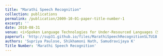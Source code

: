 ```yaml
---
title: "Marathi Speech Recognition"
collection: publications
permalink: /publication/2009-10-01-paper-title-number-1
excerpt: ''
date: 2018-08-31
venue: <i>Spoken Language Technologies for Under-Resourced Languages (SLTU 2018)</i>
paperurl: 'http://sup31.github.io/files/MarathiSpeechRecognitionSLTU18.pdf'
authors: 'Supriya Paulose, Shikhamoni Nath, Samudravijaya K'
Title Number: 'Marathi Speech Recognition'
---
```


